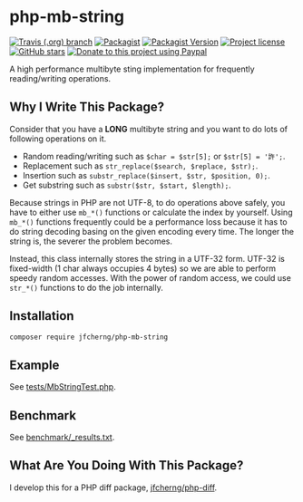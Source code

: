 # php-mb-string

[![Travis (.org) branch](https://img.shields.io/travis/jfcherng/php-mb-string/master)](https://travis-ci.org/jfcherng/php-mb-string)
[![Packagist](https://img.shields.io/packagist/dt/jfcherng/php-mb-string)](https://packagist.org/packages/jfcherng/php-mb-string)
[![Packagist Version](https://img.shields.io/packagist/v/jfcherng/php-mb-string)](https://packagist.org/packages/jfcherng/php-mb-string)
[![Project license](https://img.shields.io/github/license/jfcherng/php-mb-string)](https://github.com/jfcherng/php-mb-string/blob/master/LICENSE)
[![GitHub stars](https://img.shields.io/github/stars/jfcherng/php-mb-string?logo=github)](https://github.com/jfcherng/php-mb-string/stargazers)
[![Donate to this project using Paypal](https://img.shields.io/badge/paypal-donate-blue.svg?logo=paypal)](https://www.paypal.me/jfcherng/5usd)

A high performance multibyte sting implementation for frequently reading/writing operations.


## Why I Write This Package?

Consider that you have a **LONG** multibyte string and 
you want to do lots of following operations on it.

- Random reading/writing such as `$char = $str[5];` or `$str[5] = '許';`.
- Replacement such as `str_replace($search, $replace, $str);`.
- Insertion such as `substr_replace($insert, $str, $position, 0);`.
- Get substring such as `substr($str, $start, $length);`.

Because strings in PHP are not UTF-8, to do operations above safely,
you have to either use `mb_*()` functions or calculate the index by yourself.
Using `mb_*()` functions frequently could be a performance loss because it has
to do string decoding basing on the given encoding every time. The longer the
string is, the severer the problem becomes.

Instead, this class internally stores the string in a UTF-32 form.
UTF-32 is fixed-width (1 char always occupies 4 bytes) so we are able to
perform speedy random accesses. With the power of random access, we could
use `str_*()` functions to do the job internally.


## Installation

```bash
composer require jfcherng/php-mb-string
```


## Example

See [tests/MbStringTest.php](https://github.com/jfcherng/php-mb-string/blob/master/tests/MbStringTest.php).


## Benchmark

See [benchmark/\_results.txt](https://github.com/jfcherng/php-mb-string/blob/master/benchmark/_results.txt).


## What Are You Doing With This Package?

I develop this for a PHP diff package, [jfcherng/php-diff](https://github.com/jfcherng/php-diff).

